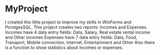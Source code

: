 # MyProject
I created this little project to improve my skills in WinForms and PorstgesSQL.
This project creates two reports: Incomes and Expenses.
Incomes have 4 data entry fields: Data, Salary, Real estate rental income and Other incomes
Expenses have 7 data entry fields: Data, Food, Transport, Mobile connection, Internet, Entertainment and Other
Also there is a function to show statistics about incomes or expenses.
